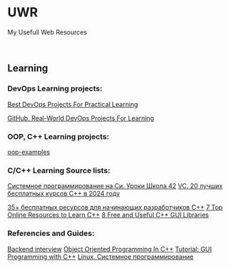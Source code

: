 # UWR
My Usefull Web Resources

<br>

## Learning

### DevOps Learning projects:

[Best DevOps Projects For Practical Learning](https://devopscube.com/devops-projects/)

[GitHub. Real-World DevOps Projects For Learning](https://github.com/techiescamp/devops-projects)

### OOP, C++ Learning projects:
[oop-examples](https://github.com/topics/oop-examples?l=c%2B%2B&o=desc&s=)


### C/C++ Learning Source lists:

[Системное программирование на Си. Уроки Школа 42](https://github.com/spogozhev/SCHOOL_42.git)
[VC. 20 лучших бесплатных курсов C++ в 2024 году](https://vc.ru/u/1389654-machine-learning/1025118-20-luchshih-besplatnyh-kursov-c-v-2024-godu)

[35+ бесплатных ресурсов для начинающих разработчиков С++](https://habr.com/ru/companies/yandex_praktikum/articles/807387/)
[7 Top Online Resources to Learn C++](https://dev.to/evergrowingdev/7-top-online-resources-to-learn-c-5fb4)
[8 Free and Useful C++ GUI Libraries](https://programmersought.com/article/61125489573/)

### Referencies and Guides:

[Backend interview](https://backendinterview.ru/index.html)
[Object Oriented Programming In C++](https://github.com/aryashah2k/OOP-In-CPlusPlus)
[Tutorial: GUI Programming with C++](https://www.unrepo.com/c-plus-plus/tutorial-gui-programming-with-c)
[Linux. Системное программирование](http://www.kavserver.ru/library/linuxsystemprogramming.shtml)




